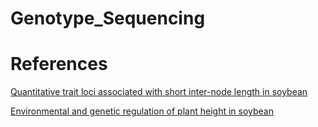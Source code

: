 # Genotype_Sequencing


# References

[Quantitative trait loci associated with short inter-node length in soybean](https://www.ncbi.nlm.nih.gov/pmc/articles/PMC6345224/#!po=37.9630)

[Environmental and genetic regulation of plant height in soybean](https://bmcplantbiol.biomedcentral.com/articles/10.1186/s12870-021-02836-7)
